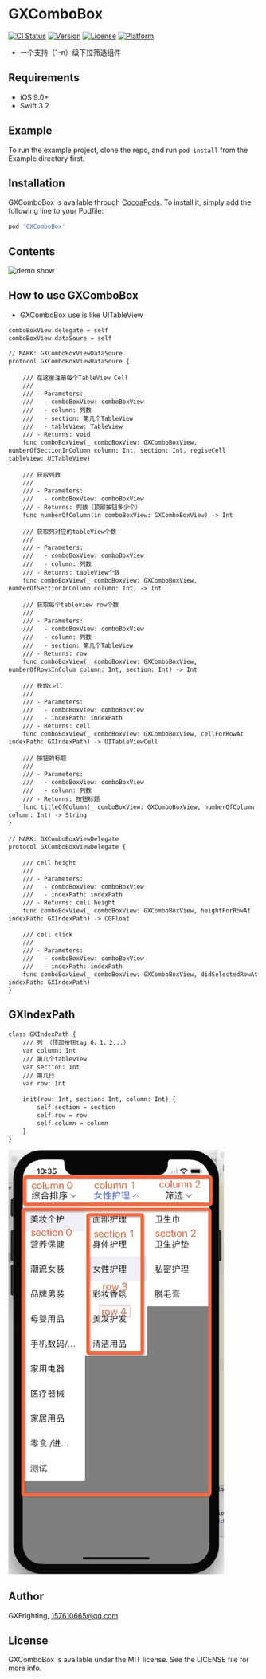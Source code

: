 # GXComboBox
[![CI Status](http://img.shields.io/travis/GXFrighting/GXComboBox.svg?style=flat)](https://travis-ci.org/GXFrighting/GXComboBox)
[![Version](https://img.shields.io/cocoapods/v/GXComboBox.svg?style=flat)](http://cocoapods.org/pods/GXComboBox)
[![License](https://img.shields.io/cocoapods/l/GXComboBox.svg?style=flat)](http://cocoapods.org/pods/GXComboBox)
[![Platform](https://img.shields.io/cocoapods/p/GXComboBox.svg?style=flat)](http://cocoapods.org/pods/GXComboBox)

- 一个支持（1-n）级下拉筛选组件

## Requirements
- iOS 9.0+
- Swift 3.2

## Example

To run the example project, clone the repo, and run `pod install` from the Example directory first.

## Installation

GXComboBox is available through [CocoaPods](http://cocoapods.org). To install
it, simply add the following line to your Podfile:

```ruby
pod 'GXComboBox'
```

## Contents
![demo show](Untitled.gif)

## How to use GXComboBox
- GXComboBox use is like UITableView

```
comboBoxView.delegate = self
comboBoxView.dataSoure = self
```

```
// MARK: GXComboBoxViewDataSoure
protocol GXComboBoxViewDataSoure {
    
    /// 在这里注册每个TableView Cell
    ///
    /// - Parameters:
    ///   - comboBoxView: comboBoxView
    ///   - column: 列数
    ///   - section: 第几个TableView
    ///   - tableView: TableView
    /// - Returns: void
    func comboBoxView(_ comboBoxView: GXComboBoxView, numberOfSectionInColumn column: Int, section: Int, regiseCell tableView: UITableView)
    
    /// 获取列数
    ///
    /// - Parameters:
    ///   - comboBoxView: comboBoxView
    /// - Returns: 列数（顶部按钮多少个）
    func numberOfColumn(in comboBoxView: GXComboBoxView) -> Int
    
    /// 获取列对应的tableView个数
    ///
    /// - Parameters:
    ///   - comboBoxView: comboBoxView
    ///   - column: 列数
    /// - Returns: tableView个数
    func comboBoxView(_ comboBoxView: GXComboBoxView, numberOfSectionInColumn column: Int) -> Int

    /// 获取每个tableview row个数
    ///
    /// - Parameters:
    ///   - comboBoxView: comboBoxView
    ///   - column: 列数
    ///   - section: 第几个TableView
    /// - Returns: row
    func comboBoxView(_ comboBoxView: GXComboBoxView, numberOfRowsInColum column: Int, section: Int) -> Int

    /// 获取cell
    ///
    /// - Parameters:
    ///   - comboBoxView: comboBoxView
    ///   - indexPath: indexPath
    /// - Returns: cell
    func comboBoxView(_ comboBoxView: GXComboBoxView, cellForRowAt indexPath: GXIndexPath) -> UITableViewCell
    
    /// 按钮的标题
    ///
    /// - Parameters:
    ///   - comboBoxView: comboBoxView
    ///   - column: 列数
    /// - Returns: 按钮标题
    func titleOfColumn(_ comboBoxView: GXComboBoxView, numberOfColumn column: Int) -> String
}

// MARK: GXComboBoxViewDelegate
protocol GXComboBoxViewDelegate {
    
    /// cell height
    ///
    /// - Parameters:
    ///   - comboBoxView: comboBoxView
    ///   - indexPath: indexPath
    /// - Returns: cell height
    func comboBoxView(_ comboBoxView: GXComboBoxView, heightForRowAt indexPath: GXIndexPath) -> CGFloat
    
    /// cell click
    ///
    /// - Parameters:
    ///   - comboBoxView: comboBoxView
    ///   - indexPath: indexPath
    func comboBoxView(_ comboBoxView: GXComboBoxView, didSelectedRowAt indexPath: GXIndexPath)
}
```
## GXIndexPath

```
class GXIndexPath {
    /// 列 （顶部按钮tag 0，1，2...）
    var column: Int
    /// 第几个tableview
    var section: Int
    /// 第几行
    var row: Int
    
    init(row: Int, section: Int, column: Int) {
        self.section = section
        self.row = row
        self.column = column
    }
}
```
![GXIndexPath](GXIndexPath.png)

## Author

GXFrighting, 157610665@qq.com

## License

GXComboBox is available under the MIT license. See the LICENSE file for more info.


